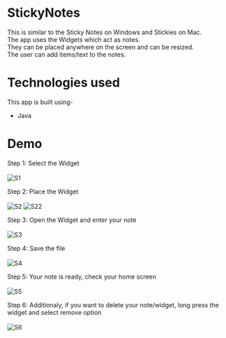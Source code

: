 # StickyNotes
This is similar to the Sticky Notes on Windows and Stickies on Mac.<br>
The app uses the Widgets which act as notes. <br>
They can be placed anywhere on the screen and can be resized.<br>
The user can add items/text to the notes.

# Technologies used
This app is built using-
- Java

# Demo
Step 1: Select the Widget<br><br>
![S1](https://github.com/suma30/StickyNotes/assets/112741893/8a931c2f-c668-40eb-8129-b71fa5df5d17)

Step 2: Place the Widget<br><br>
![S2](./demo_pics/S2.png)
![S22](./demo_pics/S22.png)

Step 3: Open the Widget and enter your note<br><br>
![S3](./demo_pics/S3.png)

Step 4: Save the file<br><br>
![S4](./demo_pics/S4.png)

Step 5: Your note is ready, check your home screen<br><br>
![S5](./demo_pics/S5.png)

Step 6: Additionaly, if you want to delete your note/widget, long press the widget and select remove option<br><br>
![S6](./demo_pics/S6.png) 